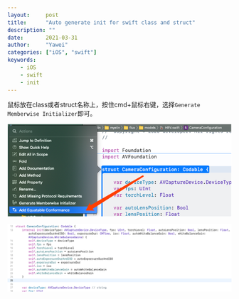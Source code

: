 ```yaml
---
layout:		post
title:		"Auto generate init for swift class and struct"
description: ""
date:		2021-03-31
author:		"Yawei"
categories: ["iOS", "swift"]
keywords:
    - iOS
    - swift
    - init
---
```


鼠标放在class或者struct名称上，按住cmd+鼠标右键，选择`Generate Memberwise Initializer`即可。

![1](../img/post/2021-03-31/generate-init.png)

![2](../img/post/2021-03-31/auto-genarate-init-result.png)